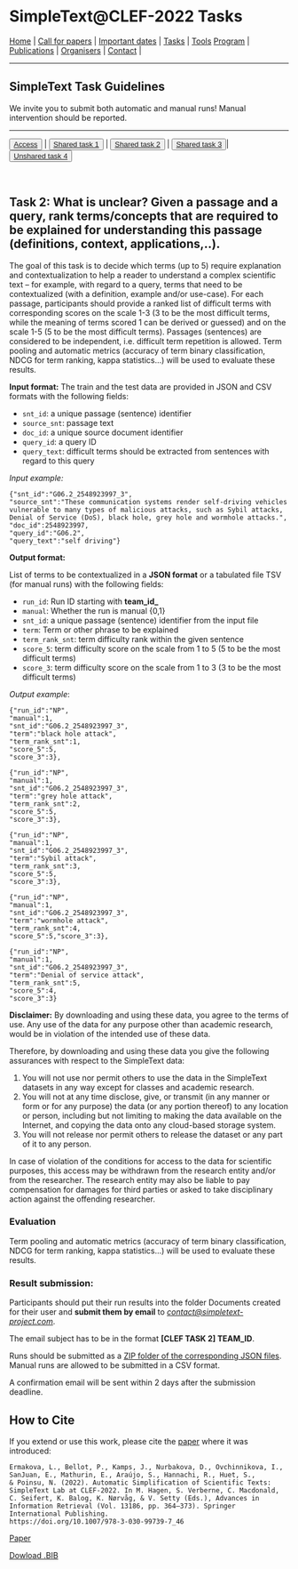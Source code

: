 # SimpleText@CLEF-2022 Tasks

[Home](./) | [Call for papers](./CFP) | [Important dates](./dates) | [Tasks](./tasks)  | [Tools](./tools) 
[Program](./program) | [Publications](./publications) | [Organisers](./organisers) | [Contact](./contact) |


---

## SimpleText Task Guidelines

We invite you to submit both automatic and manual runs! Manual intervention should be reported.

---

<button>[Access](./tasks)</button> | <button>[Shared task 1](./task1)</button> | <button>[Shared task 2](./task2)</button> | <button>[Shared task 3](./task3)</button>| <button>[Unshared task 4](./task4)</button>

<br>

## Task 2: What is unclear? Given a passage and a query, rank terms/concepts that are required to be explained for understanding this passage (definitions, context, applications,..).

The goal of this task is to decide which terms (up to 5) require explanation and contextualization to help a reader to understand a complex scientific text – for example, with regard to a query, terms that need to be contextualized (with a definition, example and/or use-case). 
For each passage, participants should provide a ranked list of difficult terms with corresponding scores on the scale 1-3 (3 to be the most difficult terms, while the meaning of terms scored 1 can be derived or guessed) and on the scale 1-5 (5 to be the most difficult terms). 
Passages (sentences) are considered to be independent, i.e. difficult term repetition is allowed. Term pooling and automatic metrics (accuracy of term binary classification, NDCG for term ranking, kappa statistics...) will be used to evaluate these results.

**Input format:** 
The train and the test data are provided in JSON and CSV formats with the following fields:
* `snt_id`: a unique passage (sentence) identifier
* `source_snt`: passage text
* `doc_id`: a unique source document identifier
* `query_id`: a query ID
* `query_text`: difficult terms should be extracted from sentences with regard to this query

*Input example:*

```
{"snt_id":"G06.2_2548923997_3",
"source_snt":"These communication systems render self-driving vehicles vulnerable to many types of malicious attacks, such as Sybil attacks, Denial of Service (DoS), black hole, grey hole and wormhole attacks.",
"doc_id":2548923997,
"query_id":"G06.2",
"query_text":"self driving"}
```

**Output format:** 

List of terms to be contextualized in a **JSON format** or a tabulated file TSV (for manual runs) with the following fields:
* `run_id`: Run ID starting with **team_id_**
* `manual`: Whether the run is manual {0,1}
* `snt_id`: a unique passage (sentence) identifier from the input file 
* `term`: Term or other phrase to be explained
* `term_rank_snt`: term difficulty rank within the given sentence
* `score_5`: term difficulty score on the scale from 1 to 5 (5 to be the most difficult terms)
* `score_3`: term difficulty score on the scale from 1 to 3 (3 to be the most difficult terms)

*Output example*:

```{json}
{"run_id":"NP",
"manual":1,
"snt_id":"G06.2_2548923997_3",
"term":"black hole attack",
"term_rank_snt":1,
"score_5":5,
"score_3":3},

{"run_id":"NP",
"manual":1,
"snt_id":"G06.2_2548923997_3",
"term":"grey hole attack",
"term_rank_snt":2,
"score_5":5,
"score_3":3},

{"run_id":"NP",
"manual":1,
"snt_id":"G06.2_2548923997_3",
"term":"Sybil attack",
"term_rank_snt":3,
"score_5":5,
"score_3":3},

{"run_id":"NP",
"manual":1,
"snt_id":"G06.2_2548923997_3",
"term":"wormhole attack",
"term_rank_snt":4,
"score_5":5,"score_3":3},

{"run_id":"NP",
"manual":1,
"snt_id":"G06.2_2548923997_3",
"term":"Denial of service attack",
"term_rank_snt":5,
"score_5":4,
"score_3":3}
```

**Disclaimer:** By downloading and using these data, you agree to the terms of use. Any use of the data for any purpose other than academic research, would be in violation of the intended use of these data. 

Therefore, by downloading and using these data you give the following assurances with respect to the SimpleText data:
1. You will not use nor permit others to use the data in the SimpleText datasets in any way except for classes and academic research.
2. You will not at any time disclose, give, or transmit (in any manner or form or for any purpose) the data (or any portion thereof) to any location or person, including but not limiting to making the data available on the Internet, and copying the data onto any cloud-based storage system.
3. You will not release nor permit others to release the dataset or any part of it to any person. 

In case of violation of the conditions for access to the data for scientific purposes, this access may be withdrawn from the research entity and/or from the researcher. The research entity may also be liable to pay compensation for damages for third parties or asked to take disciplinary action against the offending researcher. 


### Evaluation
Term pooling and automatic metrics (accuracy of term binary classification, NDCG for term ranking, kappa statistics...) will be used to evaluate these results.

### Result submission:
Participants should put their run results into the folder Documents created for their user and **submit them by email** to *contact@simpletext-project.com*.

The email subject has to be in the format **\[CLEF TASK 2] TEAM_ID**. 

Runs should be submitted as a <ins>ZIP folder of the corresponding JSON files</ins>. Manual runs are allowed to be submitted in a CSV format. 

A confirmation email will be sent within 2 days after the submission deadline. 

## How to Cite
If you extend or use this work, please cite the [paper](https://link.springer.com/chapter/10.1007/978-3-030-99739-7_46) where it was introduced:
```
Ermakova, L., Bellot, P., Kamps, J., Nurbakova, D., Ovchinnikova, I., SanJuan, E., Mathurin, E., Araújo, S., Hannachi, R., Huet, S., 
& Poinsu, N. (2022). Automatic Simplification of Scientific Texts: SimpleText Lab at CLEF-2022. In M. Hagen, S. Verberne, C. Macdonald, 
C. Seifert, K. Balog, K. Nørvåg, & V. Setty (Eds.), Advances in Information Retrieval (Vol. 13186, pp. 364–373). Springer International Publishing. 
https://doi.org/10.1007/978-3-030-99739-7_46
```
[Paper](https://link.springer.com/chapter/10.1007/978-3-030-99739-7_46)

[Dowload .BIB](../bib/simpletext_ecir_2022.bib)
